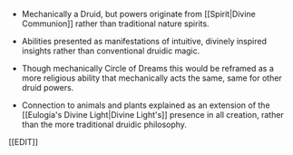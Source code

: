 - Mechanically a Druid, but powers originate from [[Spirit|Divine Communion]] rather than traditional nature spirits.

- Abilities presented as manifestations of intuitive, divinely inspired insights rather than conventional druidic magic.

- Though mechanically Circle of Dreams this would be reframed as a more religious ability that mechanically acts the same, same for other druid powers.

- Connection to animals and plants explained as an extension of the [[Eulogia's Divine Light|Divine Light's]] presence in all creation, rather than the more traditional druidic philosophy.

[[EDIT]]